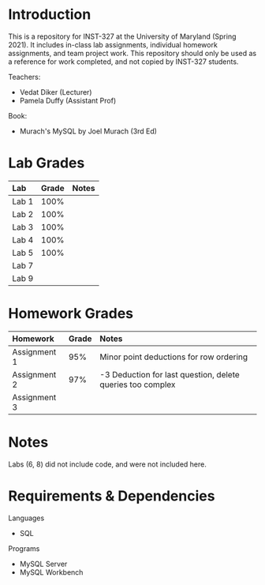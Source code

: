# Introduction
This is a repository for INST-327 at the University of Maryland (Spring 2021). It includes in-class lab assignments, individual homework assignments, and team project work. This repository should only be used as a reference for work completed, and not copied by INST-327 students.

Teachers:
- Vedat Diker (Lecturer)
- Pamela Duffy (Assistant Prof)

Book:
- Murach's MySQL by Joel Murach (3rd Ed)

# Lab Grades

|Lab|Grade|Notes|
|:-|:-|:-|
|Lab 1|100%|
|Lab 2|100%|
|Lab 3|100%|
|Lab 4|100%|
|Lab 5|100%|
|Lab 7||
|Lab 9||

# Homework Grades

|Homework|Grade|Notes|
|:-|:-|:-|
|Assignment 1|95%|Minor point deductions for row ordering|
|Assignment 2|97%|-3 Deduction for last question, delete queries too complex|
|Assignment 3|||

# Notes
Labs (6, 8) did not include code, and were not included here.

# Requirements & Dependencies
Languages
- SQL

Programs
- MySQL Server
- MySQL Workbench
